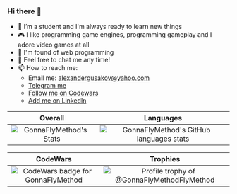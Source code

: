 ### Hi there 👋

- 🔭 I’m a student and I'm always ready to learn new things
- 🎮 I like programming game engines, programming gameplay and I adore video games at all
- 💆 I'm found of web programming
- 💬 Feel free to chat me any time!
- 📫 How to reach me:
  - Email me: alexandergusakov@yahoo.com
  - [Telegram me](https://t.me/GonnaFlyMethod)
  - [Follow me on Codewars](https://www.codewars.com/users/GonnaFlyMethod/)
  - [Add me on LinkedIn](https://www.linkedin.com/in/alex-gusakov/)

Overall                    |  Languages
:-------------------------:|:-------------------------:
![GonnaFlyMethod's Stats](https://github-readme-stats.vercel.app/api?username=GonnaFlyMethod&show_icons=true)  |  ![GonnaFlyMethod's GitHub languages stats](https://github-readme-stats.vercel.app/api/top-langs/?username=GonnaFlyMethod&layout=compact)


CodeWars                   |  Trophies
:-------------------------:|:-------------------------:
![CodeWars badge for GonnaFlyMethod](https://www.codewars.com/users/GonnaFlyMethod/badges/large)  |  ![Profile trophy of @GonnaFlyMethodFlyMethod](https://github-profile-trophy.vercel.app/?username=GonnaFlyMethod)
